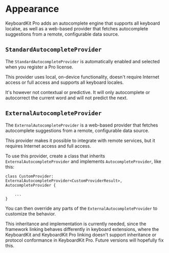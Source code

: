 #  Appearance

KeyboardKit Pro adds an autocomplete engine that supports all keyboard localse, as well as a web-based provider that fetches autocomplete suggestions from a remote, configurable data source. 


## `StandardAutocompleteProvider`

The `StandardAutocompleteProvider` is automatically enabled and selected when you register a Pro license.

This provider uses local, on-device functionality, doesn't require Internet access or full access and supports all keyboard locales.

It's however not contextual or predictive. It will only autocomplete or autocorrect the current word and will not predict the next. 


## `ExternalAutocompleteProvider`

The `ExternalAutocompleteProvider` is a web-based provider that fetches autocomplete suggestions from a remote, configurable data source.

This provider makes it possible to integrate with remote services, but it requires Internet access and full access.

To use this provider, create a class that inherits `ExternalAutocompleteProvider` and implements `AutocompleteProvider`, like this:

```
class CustomProvider: ExternalAutocompleteProvider<CustomProviderResult>, AutocompleteProvider {

    ...
} 
```

You can then override any parts of the `ExternalAutocompleteProvider` to customize the behavior.
 
This inheritance and implementation is currently needed, since the framework linking behaves differently in keyboard extensions, where the KeyboardKit and KeyboardKit Pro linking doesn't support inheritance or protocol conformance in KeyboardKit Pro. Future versions will hopefully fix this.
